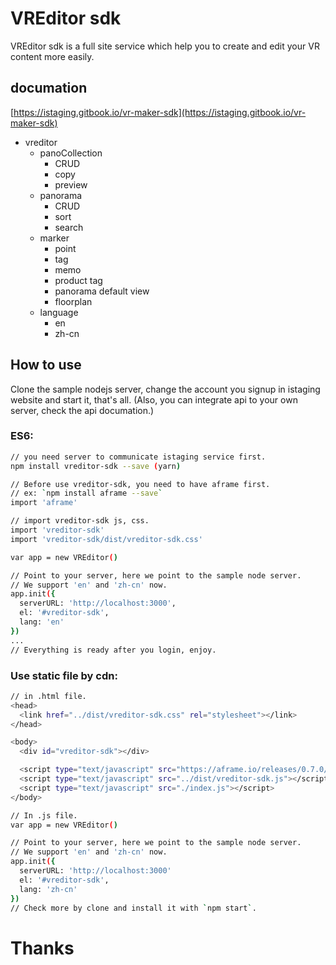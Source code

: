 # VREditor sdk

VREditor sdk is a full site service which help you to create and edit your VR content more easily.

## documation
[https://istaging.gitbook.io/vr-maker-sdk](https://istaging.gitbook.io/vr-maker-sdk)

- vreditor
  - panoCollection
    - CRUD
    - copy
    - preview
  - panorama
    - CRUD
    - sort
    - search
  - marker
    - point
    - tag
    - memo
    - product tag
    - panorama default view
    - floorplan
  - language
    - en
    - zh-cn

## How to use
Clone the sample nodejs server, change the account you signup in istaging website and start it, that's all.
(Also, you can integrate api to your own server, check the api documation.)

### ES6:

``` bash
// you need server to communicate istaging service first.
npm install vreditor-sdk --save (yarn)
```

``` bash
// Before use vreditor-sdk, you need to have aframe first.
// ex: `npm install aframe --save`
import 'aframe'

// import vreditor-sdk js, css.
import 'vreditor-sdk'
import 'vreditor-sdk/dist/vreditor-sdk.css'

var app = new VREditor()

// Point to your server, here we point to the sample node server.
// We support 'en' and 'zh-cn' now.
app.init({
  serverURL: 'http://localhost:3000',
  el: '#vreditor-sdk',
  lang: 'en'
})
...
// Everything is ready after you login, enjoy.
```

### Use static file by cdn:

``` bash
// in .html file.
<head>
  <link href="../dist/vreditor-sdk.css" rel="stylesheet"></link>
</head>

<body>
  <div id="vreditor-sdk"></div>

  <script type="text/javascript" src="https://aframe.io/releases/0.7.0/aframe.min.js"></script>
  <script type="text/javascript" src="../dist/vreditor-sdk.js"></script>
  <script type="text/javascript" src="./index.js"></script>
</body>
```

``` bash
// In .js file.
var app = new VREditor()

// Point to your server, here we point to the sample node server.
// We support 'en' and 'zh-cn' now.
app.init({
  serverURL: 'http://localhost:3000'
  el: '#vreditor-sdk',
  lang: 'zh-cn'
})
// Check more by clone and install it with `npm start`.
```

# Thanks
